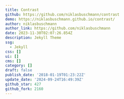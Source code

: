 ```yaml
---
title: Contrast
github: https://github.com/niklasbuschmann/contrast
demo: https://niklasbuschmann.github.io/contrast/
author: niklasbuschmann
author_link: https://github.com/niklasbuschmann
date: 2023-11-30T02:07:26.854Z
description: Jekyll Theme
ssg:
  - Jekyll
css: []
ui: []
cms: []
category: []
draft: false
publish_date: '2018-01-19T01:23:22Z'
update_date: '2024-09-24T16:49:39Z'
github_star: 427
github_fork: 2160
---
```

